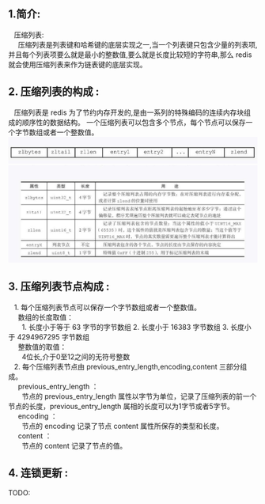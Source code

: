 ## 1.简介:
&nbsp;&nbsp;  压缩列表:       
&nbsp;&nbsp;&nbsp;&nbsp; 压缩列表是列表键和哈希键的底层实现之一,当一个列表键只包含少量的列表项, 并且每个列表项要么就是最小的整数值,要么就是长度比较短的字符串,那么 redis 就会使用压缩列表来作为链表键的底层实现。    
## 2. 压缩列表的构成 : 
&nbsp;&nbsp; 压缩列表是 redis 为了节约内存开发的,是由一系列的特殊编码的连续内存块组成的顺序性的数据结构。 一个压缩列表可以包含多个节点，每个节点可以保存一个字节数组或者一个整数值。   
![avatar](./static/压缩列表1.jpg)
![avatar](./static/压缩列表2.jpg)

## 3. 压缩列表节点构成 : 
&nbsp;&nbsp; 1.  每个压缩列表节点可以保存一个字节数组或者一个整数值。   
&nbsp;&nbsp;&nbsp;&nbsp; 数组的长度取值：  
&nbsp;&nbsp;&nbsp;&nbsp;&nbsp;&nbsp;  1. 长度小于等于 63 字节的字节数组 2. 长度小于  16383 字节数组 3. 长度小于 4294967295 字节数组     
&nbsp;&nbsp;&nbsp;&nbsp; 整数值的取值：    
&nbsp;&nbsp;&nbsp;&nbsp;&nbsp;&nbsp;  4位长,介于0至12之间的无符号整数    
&nbsp;&nbsp; 2.  每个压缩列表节点由 previous_entry_length,encoding,content 三部分组成。    
&nbsp;&nbsp;&nbsp;&nbsp; previous_entry_length ：  
&nbsp;&nbsp;&nbsp;&nbsp;&nbsp;&nbsp;  节点的  previous_entry_length 属性以字节为单位，记录了压缩列表的前一个节点的长度，previous_entry_length 属相的长度可以为1字节或者5字节。    
&nbsp;&nbsp;&nbsp;&nbsp; encoding ：  
&nbsp;&nbsp;&nbsp;&nbsp;&nbsp;&nbsp;  节点的  encoding 记录了节点 content 属性所保存的类型和长度。      
&nbsp;&nbsp;&nbsp;&nbsp; content ：  
&nbsp;&nbsp;&nbsp;&nbsp;&nbsp;&nbsp;  节点的  content 记录了节点的值。

## 4. 连锁更新 : 

TODO: